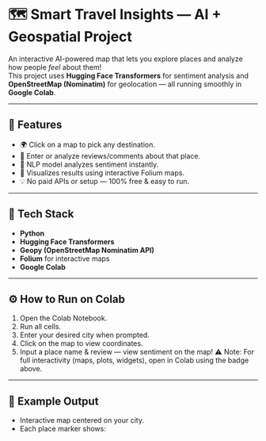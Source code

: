 # 🗺️ Smart Travel Insights — AI + Geospatial Project

An interactive AI-powered map that lets you explore places and analyze how people *feel* about them!  
This project uses **Hugging Face Transformers** for sentiment analysis and **OpenStreetMap (Nominatim)** for geolocation — all running smoothly in **Google Colab**.

---

## 🚀 Features
- 🌍 Click on a map to pick any destination.
- 💬 Enter or analyze reviews/comments about that place.
- 🤖 NLP model analyzes sentiment instantly.
- 📍 Visualizes results using interactive Folium maps.
- 💡 No paid APIs or setup — 100% free & easy to run.

---

## 🧠 Tech Stack
- **Python**
- **Hugging Face Transformers**
- **Geopy (OpenStreetMap Nominatim API)**
- **Folium** for interactive maps
- **Google Colab**

---

## ⚙️ How to Run on Colab
1. Open the Colab Notebook.
2. Run all cells.
3. Enter your desired city when prompted.
4. Click on the map to view coordinates.
5. Input a place name & review — view sentiment on the map!
⚠️ Note: For full interactivity (maps, plots, widgets), open in Colab using the badge above.


---

## 🌈 Example Output
- Interactive map centered on your city.
- Each place marker shows:
